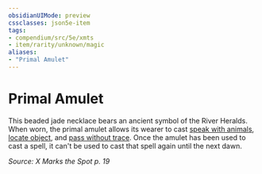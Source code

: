 ```yaml
---
obsidianUIMode: preview
cssclasses: json5e-item
tags:
- compendium/src/5e/xmts
- item/rarity/unknown/magic
aliases: 
- "Primal Amulet"
---
```

# Primal Amulet



This beaded jade necklace bears an ancient symbol of the River Heralds. When worn, the primal amulet allows its wearer to cast [speak with animals](Mechanics/spells/speak-with-animals.md), [locate object](Mechanics/spells/locate-object.md), and [pass without trace](Mechanics/spells/pass-without-trace.md). Once the amulet has been used to cast a spell, it can't be used to cast that spell again until the next dawn.

*Source: X Marks the Spot p. 19*